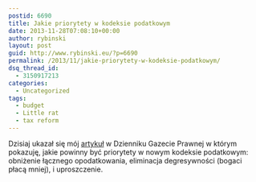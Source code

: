 ```yaml
---
postid: 6690
title: Jakie priorytety w kodeksie podatkowym
date: 2013-11-28T07:08:10+00:00
author: rybinski
layout: post
guid: http://www.rybinski.eu/?p=6690
permalink: /2013/11/jakie-priorytety-w-kodeksie-podatkowym/
dsq_thread_id:
  - 3150917213
categories:
  - Uncategorized
tags:
  - budget
  - Little rat
  - tax reform
---
```

Dzisiaj ukazał się mój [artykuł](http://forsal.pl/artykuly/748870,rybinski-jakie-priorytety-w-kodeksie-podatkowym.html) w Dzienniku Gazecie Prawnej w którym pokazuję, jakie powinny być priorytety w nowym kodeksie podatkowym: obniżenie łącznego opodatkowania, eliminacja degresywności (bogaci płacą mniej), i uproszczenie.
